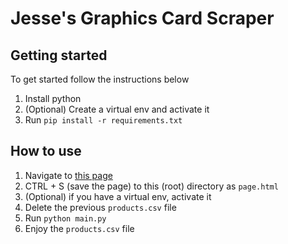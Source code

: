 # Jesse's Graphics Card Scraper

## Getting started
To get started follow the instructions below

1. Install python
2. (Optional) Create a virtual env and activate it
3. Run `pip install -r requirements.txt`

## How to use
1. Navigate to [this page](https://www.wootware.co.za/computer-hardware/video-cards-video-devices/shopby/in_stock_with_wootware-stock_coming_soon?dir=asc&limit=100&order=price)
2. CTRL + S (save the page) to this (root) directory as `page.html`
3. (Optional) if you have a virtual env, activate it
4. Delete the previous `products.csv` file
5. Run `python main.py`
6. Enjoy the `products.csv` file